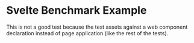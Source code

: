 # Svelte Benchmark Example

This is not a good test because the test assets against a web component
declaration instead of page application (like the rest of the tests).
